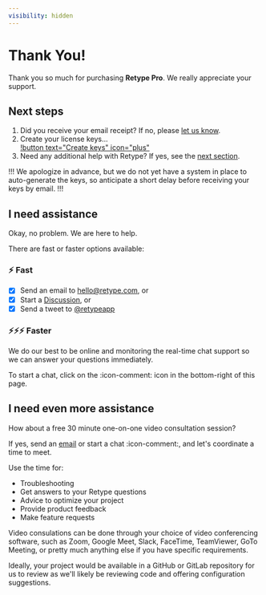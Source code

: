 ```yaml
---
visibility: hidden
---
```

# Thank You!

Thank you so much for purchasing **Retype Pro**. We really appreciate your support.

## Next steps

1. Did you receive your email receipt? If no, please [let us know](mailto:hello@retype.com).
2. Create your license keys...\
[!button text="Create keys" icon="plus"](https://docs.google.com/forms/d/e/1FAIpQLSc2koH94ZnXSJ5ZnhY0FSYc8dDHlIoVFbkgcBD6hJDe1ltOUg/viewform)
3. Need any additional help with Retype? If yes, see the [next section](#i-need-assistance).

!!!
We apologize in advance, but we do not yet have a system in place to auto-generate the keys, so anticipate a short delay before receiving your keys by email.
!!!

## I need assistance

Okay, no problem. We are here to help.

There are fast or faster options available:

### :zap: Fast

- [x] Send an email to hello@retype.com, or
- [x] Start a [Discussion](https://github.com/retypeapp/retype/discussions/), or
- [x] Send a tweet to [@retypeapp](https://twitter.com/retypeapp)

### :zap::zap::zap: Faster

We do our best to be online and monitoring the real-time chat support so we can answer your questions immediately.

To start a chat, click on the :icon-comment: icon in the bottom-right of this page.

## I need even more assistance

How about a free 30 minute one-on-one video consultation session?

If yes, send an [email](mailto:hello@retype.com) or start a chat :icon-comment:, and let's coordinate a time to meet.

Use the time for:

- Troubleshooting
- Get answers to your Retype questions
- Advice to optimize your project
- Provide product feedback
- Make feature requests

Video consulations can be done through your choice of video conferencing software, such as Zoom, Google Meet, Slack, FaceTime, TeamViewer, GoTo Meeting, or pretty much anything else if you have specific requirements.

Ideally, your project would be available in a GitHub or GitLab repository for us to review as we'll likely be reviewing code and offering configuration suggestions.
